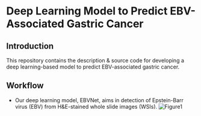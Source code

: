 # Deep Learning Model to Predict EBV-Associated Gastric Cancer

## Introduction
This repository contains the description & source code for developing a deep learning-based model to predict EBV-associated gastric cancer. 

## Workflow
- Our deep learning model, EBVNet, aims in detection of Epstein-Barr virus (EBV) from H&E-stained whole slide images (WSIs). 
![Figure1]()
